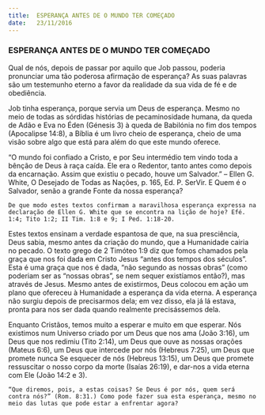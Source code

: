 ```yaml
---
title:  ESPERANÇA ANTES DE O MUNDO TER COMEÇADO
date:   23/11/2016
---
```


### ESPERANÇA ANTES DE O MUNDO TER COMEÇADO

Qual de nós, depois de passar por aquilo que Job passou, poderia pronunciar uma tão poderosa afirmação de esperança? As suas palavras são um testemunho eterno a favor da realidade da sua vida de fé e de obediência.

Job tinha esperança, porque servia um Deus de esperança. Mesmo no meio de todas as sórdidas histórias de pecaminosidade humana, da queda de Adão e Eva no Éden (Génesis 3) à queda de Babilónia no fim dos tempos (Apocalipse 14:8), a Bíblia é um livro cheio de esperança, cheio de uma visão sobre algo que está para além do que este mundo oferece.

“O mundo foi confiado a Cristo, e por Seu intermédio tem vindo toda a bênção de Deus à raça caída. Ele era o Redentor, tanto antes como depois da encarnação. Assim que existiu o pecado, houve um Salvador.” – Ellen G. White, O Desejado de Todas as Nações, p. 165, Ed. P. SerVir. E Quem é o Salvador, senão a grande Fonte da nossa esperança?

`De que modo estes textos confirmam a maravilhosa esperança expressa na declaração de Ellen G. White que se encontra na lição de hoje? Efé. 1:4; Tito 1:2; II Tim. 1:8 e 9; I Ped. 1:18-20.`

Estes textos ensinam a verdade espantosa de que, na sua presciência, Deus sabia, mesmo antes da criação do mundo, que a Humanidade cairia no pecado. O texto grego de 2 Timóteo 1:9 diz que fomos chamados pela graça que nos foi dada em Cristo Jesus “antes dos tempos dos séculos”. Esta é uma graça que nos é dada, “não segundo as nossas obras” (como poderiam ser as “nossas obras”, se nem sequer existíamos então?), mas através de Jesus. Mesmo antes de existirmos, Deus colocou em ação um plano que ofereceu à Humanidade a esperança da vida eterna. A esperança não surgiu depois de precisarmos dela; em vez disso, ela já lá estava, pronta para nos ser dada quando realmente precisássemos dela.

Enquanto Cristãos, temos muito a esperar e muito em que esperar. Nós existimos num Universo criado por um Deus que nos ama (João 3:16), um Deus que nos redimiu (Tito 2:14), um Deus que ouve as nossas orações (Mateus 6:6), um Deus que intercede por nós (Hebreus 7:25), um Deus que promete nunca Se esquecer de nós (Hebreus 13:15), um Deus que promete ressuscitar o nosso corpo da morte (Isaías 26:19), e dar-nos a vida eterna com Ele (João 14:2 e 3).

`“Que diremos, pois, a estas coisas? Se Deus é por nós, quem será contra nós?” (Rom. 8:31.) Como pode fazer sua esta esperança, mesmo no meio das lutas que pode estar a enfrentar agora?`